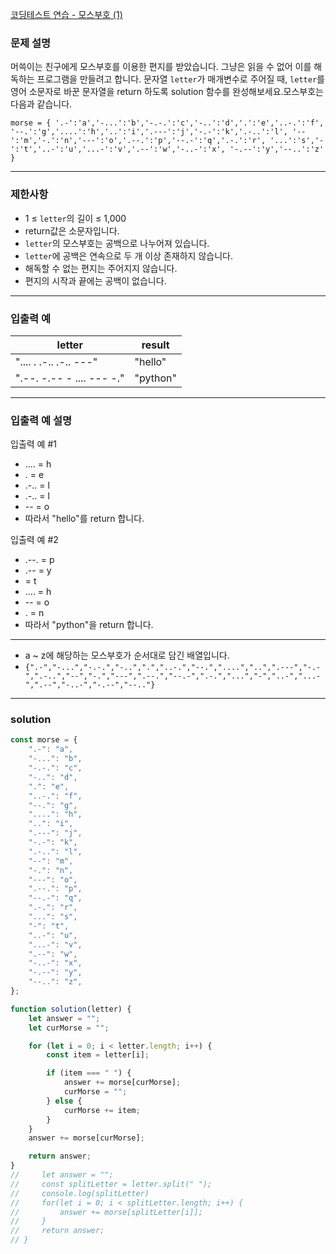 [코딩테스트 연습 - 모스부호 (1)](https://school.programmers.co.kr/learn/courses/30/lessons/120838)

### **문제 설명**

머쓱이는 친구에게 모스부호를 이용한 편지를 받았습니다. 그냥은 읽을 수 없어 이를 해독하는 프로그램을 만들려고 합니다. 문자열 `letter`가 매개변수로 주어질 때, `letter`를 영어 소문자로 바꾼 문자열을 return 하도록 solution 함수를 완성해보세요.모스부호는 다음과 같습니다.

`morse = { '.-':'a','-...':'b','-.-.':'c','-..':'d','.':'e','..-.':'f', '--.':'g','....':'h','..':'i','.---':'j','-.-':'k','.-..':'l', '--':'m','-.':'n','---':'o','.--.':'p','--.-':'q','.-.':'r', '...':'s','-':'t','..-':'u','...-':'v','.--':'w','-..-':'x', '-.--':'y','--..':'z' }`

---

### 제한사항

- 1 ≤ `letter`의 길이 ≤ 1,000
- return값은 소문자입니다.
- `letter`의 모스부호는 공백으로 나누어져 있습니다.
- `letter`에 공백은 연속으로 두 개 이상 존재하지 않습니다.
- 해독할 수 없는 편지는 주어지지 않습니다.
- 편지의 시작과 끝에는 공백이 없습니다.

---

### 입출력 예

| letter                    | result   |
| ------------------------- | -------- |
| ".... . .-.. .-.. ---"    | "hello"  |
| ".--. -.-- - .... --- -." | "python" |

---

### 입출력 예 설명

입출력 예 #1

- .... = h
- . = e
- .-.. = l
- .-.. = l
- -- = o
- 따라서 "hello"를 return 합니다.

입출력 예 #2

- .--. = p
- .-- = y
- = t
- .... = h
- -- = o
- . = n
- 따라서 "python"을 return 합니다.

---

- a ~ z에 해당하는 모스부호가 순서대로 담긴 배열입니다.
- `{".-","-...","-.-.","-..",".","..-.","--.","....","..",".---","-.-",".-..","--","-.","---",".--.","--.-",".-.","...","-","..-","...-",".--","-..-","-.--","--.."}`

---

### solution

```jsx
const morse = {
	".-": "a",
	"-...": "b",
	"-.-.": "c",
	"-..": "d",
	".": "e",
	"..-.": "f",
	"--.": "g",
	"....": "h",
	"..": "i",
	".---": "j",
	"-.-": "k",
	".-..": "l",
	"--": "m",
	"-.": "n",
	"---": "o",
	".--.": "p",
	"--.-": "q",
	".-.": "r",
	"...": "s",
	"-": "t",
	"..-": "u",
	"...-": "v",
	".--": "w",
	"-..-": "x",
	"-.--": "y",
	"--..": "z",
};

function solution(letter) {
	let answer = "";
	let curMorse = "";

	for (let i = 0; i < letter.length; i++) {
		const item = letter[i];

		if (item === " ") {
			answer += morse[curMorse];
			curMorse = "";
		} else {
			curMorse += item;
		}
	}
	answer += morse[curMorse];

	return answer;
}
//     let answer = "";
//     const splitLetter = letter.split(" ");
//     console.log(splitLetter)
//     for(let i = 0; i < splitLetter.length; i++) {
//         answer += morse[splitLetter[i]];
//     }
//     return answer;
// }
```
